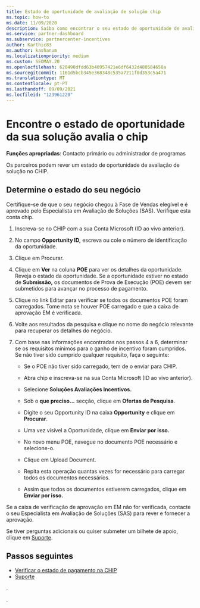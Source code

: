 ```yaml
---
title: Estado de oportunidade de avaliação de solução chip
ms.topic: how-to
ms.date: 11/09/2020
description: Saiba como encontrar o seu estado de oportunidade de avaliação de solução na Plataforma de Incentivos do Canal (CHIP).
ms.service: partner-dashboard
ms.subservice: partnercenter-incentives
author: Karthic83
ms.author: kashanum
ms.localizationpriority: medium
ms.custom: SEOMAY.20
ms.openlocfilehash: 620490dfdd63b40957421e6df6432d480584658a
ms.sourcegitcommit: 1161d5bcb345e368348c535a7211f0d353c5a471
ms.translationtype: MT
ms.contentlocale: pt-PT
ms.lasthandoff: 09/09/2021
ms.locfileid: "123961220"
---
```

# <a name="find-your-solution-assessments-opportunity-status-on-chip"></a>Encontre o estado de oportunidade da sua solução avalia o chip

**Funções apropriadas**: Contacto primário ou administrador de programas

Os parceiros podem rever um estado de oportunidade de avaliação de solução no CHIP.

## <a name="determine-the-status-of-your-deal"></a>Determine o estado do seu negócio

Certifique-se de que o seu negócio chegou à Fase de Vendas elegível e é aprovado pelo Especialista em Avaliação de Soluções (SAS). Verifique esta conta chip.

1. Inscreva-se no CHIP com a sua Conta Microsoft (ID ao vivo anterior).
1. No campo **Opportunity ID,** escreva ou cole o número de identificação da oportunidade.
3. Clique em Procurar.

1. Clique em **Ver** na coluna **POE** para ver os detalhes da oportunidade. Reveja o estado da oportunidade. Se a oportunidade estiver no estado de **Submissão,** os documentos de Prova de Execução (POE) devem ser submetidos para avançar no processo de pagamento.
 
1. Clique no link Editar para verificar se todos os documentos POE foram carregados. Tome nota se houver POE carregado e que a caixa de aprovação EM é verificada.
 
1. Volte aos resultados da pesquisa e clique no nome do negócio relevante para recuperar os detalhes do negócio. 

1. Com base nas informações encontradas nos passos 4 a 6, determinar se os requisitos mínimos para o ganho de incentivo foram cumpridos. Se não tiver sido cumprido qualquer requisito, faça o seguinte:
 
     - Se o POE não tiver sido carregado, tem de o enviar para CHIP.
 
     - Abra chip e inscreva-se na sua Conta Microsoft (ID ao vivo anterior).
 
     - Selecione **Soluções Avaliações Incentivos.**

     - Sob o **que preciso...** secção, clique em **Ofertas de Pesquisa**.

     - Digite o seu Opportunity ID na caixa **Opportunity** e clique em **Procurar**.

     - Uma vez visível a Oportunidade, clique em **Enviar por isso.**
  
     - No novo menu POE, navegue no documento POE necessário e selecione-o.

     - Clique em Upload Document.

     - Repita esta operação quantas vezes for necessário para carregar todos os documentos necessários.

     - Assim que todos os documentos estiverem carregados, clique em **Enviar por isso.**

Se a caixa de verificação de aprovação em EM não for verificada, contacte o seu Especialista em Avaliação de Soluções (SAS) para rever e fornecer a aprovação.
 
Se tiver perguntas adicionais ou quiser submeter um bilhete de apoio, clique em [Suporte](report-problems-with-partner-center.md).

## <a name="next-steps"></a>Passos seguintes

- [Verificar o estado de pagamento na CHIP](chip-payment-status.md)
- [Suporte](report-problems-with-partner-center.md)

.




.





